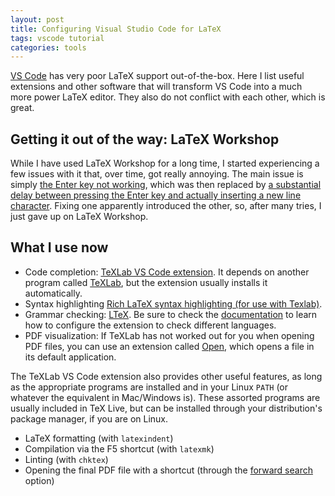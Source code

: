 ```yaml
---
layout: post
title: Configuring Visual Studio Code for LaTeX
tags: vscode tutorial
categories: tools
---
```


[VS Code](https://code.visualstudio.com/) has very poor LaTeX support out-of-the-box. Here I list useful extensions and other software that will transform VS Code into a much more power LaTeX editor. They also do not conflict with each other, which is great.

## Getting it out of the way: LaTeX Workshop

While I have used LaTeX Workshop for a long time, I started experiencing a few issues with it that, over time, got really annoying. The main issue is simply [the Enter key not working](https://github.com/James-Yu/LaTeX-Workshop/issues/1193), which was then replaced by [a substantial delay between pressing the Enter key and actually inserting a new line character](https://github.com/James-Yu/LaTeX-Workshop/issues/903). Fixing one apparently introduced the other, so, after many tries, I just gave up on LaTeX Workshop.

## What I use now

- Code completion: [TeXLab VS Code extension](https://marketplace.visualstudio.com/items?itemName=efoerster.texlab). It depends on another program called [TeXLab](https://texlab.netlify.app/), but the extension usually installs it automatically.
- Syntax highlighting [Rich LaTeX syntax highlighting (for use with Texlab)](https://marketplace.visualstudio.com/items?itemName=vomout.latex-syntax).
- Grammar checking: [LTeX](https://marketplace.visualstudio.com/items?itemName=valentjn.vscode-ltex). Be sure to check the [documentation](https://valentjn.github.io/vscode-ltex/docs/settings.html) to learn how to configure the extension to check different languages.
- PDF visualization: If TeXLab has not worked out for you when opening PDF files, you can use an extension called [Open](https://marketplace.visualstudio.com/items?itemName=sandcastle.vscode-open), which opens a file in its default application.

The TeXLab VS Code extension also provides other useful features, as long as the appropriate programs are installed and in your Linux `PATH` (or whatever the equivalent in Mac/Windows is). These assorted programs are usually included in TeX Live, but can be installed through your distribution's package manager, if you are on Linux.

- LaTeX formatting (with `latexindent`)
- Compilation via the F5 shortcut (with `latexmk`)
- Linting (with `chktex`)
- Opening the final PDF file with a shortcut (through the [forward search](https://github.com/latex-lsp/texlab/blob/master/docs/previewing.md) option)
